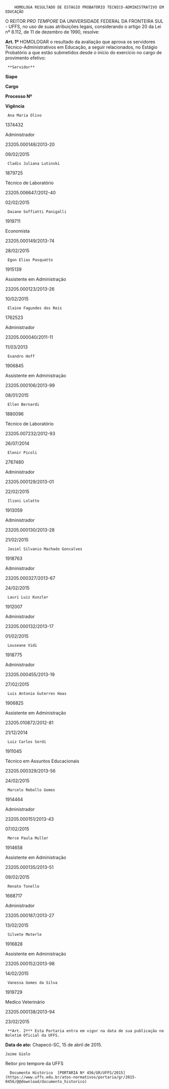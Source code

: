         HOMOLOGA RESULTADO DE ESTÁGIO PROBATÓRIO TÉCNICO-ADMINISTRATIVO EM EDUCAÇÃO  

O REITOR *PRO TEMPORE* DA UNIVERSIDADE FEDERAL DA FRONTEIRA SUL - UFFS, no uso de suas atribuições legais, considerando o artigo 20 da Lei nº 8.112, de 11 de dezembro de 1990, resolve:

 **Art. 1º** HOMOLOGAR o resultado da avaliação que aprova os servidores Técnico-Administrativos em Educação, a seguir relacionados, no Estágio Probatório a que estão submetidos desde o início do exercício no cargo de provimento efetivo:

     **Servidor**

   **Siape**

   **Cargo**

   **Processo Nº**

   **Vigência**

     Ana Maria Olivo

   1374432

   Administrador

   23205.000148/2013-20

   09/02/2015

     Cladis Juliana Lutinski

   1879725

   Técnico de Laboratório

   23205.006647/2012-40

   02/02/2015

     Daiane Soffiatti Panigalli

   1919711

   Economista

   23205.000149/2013-74

   28/02/2015

     Egon Elias Pasquatto

   1915139

   Assistente em Administração

   23205.000123/2013-26

   10/02/2015

     Elaine Fagundes dos Reis

   1762523

   Administrador

   23205.000040/2011-11

   11/03/2013

     Evandro Hoff

   1906845

   Assistente em Administração

   23205.000106/2013-99

   08/01/2015

     Ellen Bernardi

   1880096

   Técnico de Laboratório

   23205.007232/2012-93

   26/07/2014

     Elenir Picoli

   2767480

   Administrador

   23205.000129/2013-01

   22/02/2015

     Ilioni Lolatto

   1913059

   Administrador

   23205.000130/2013-28

   21/02/2015

     Jasiel Silvanio Machado Goncalves

   1918763

   Administrador

   23205.000327/2013-67

   24/02/2015

     Lauri Luiz Kunzler

   1912007

   Administrador

   23205.000132/2013-17

   01/02/2015

     Louseane Vidi

   1918775

   Administrador

   23205.000455/2013-19

   27/02/2015

     Luis Antonio Guterres Haas

   1906825

   Assistente em Administração

   23205.010872/2012-81

   21/12/2014

     Luiz Carlos Sordi

   1911045

   Técnico em Assuntos Educacionais

   23205.000329/2013-56

   24/02/2015

     Marcelo Rebollo Gomes

   1914464

   Administrador

   23205.000151/2013-43

   07/02/2015

     Merce Paula Muller

   1914658

   Assistente em Administração

   23205.000135/2013-51

   09/02/2015

     Renato Tonello

   1668717

   Administrador

   23205.000187/2013-27

   13/02/2015

     Silvete Moterle

   1916828

   Assistente em Administração

   23205.000152/2013-98

   14/02/2015

     Vanessa Gomes da Silva

   1919729

   Medico Veterinário

   23205.000138/2013-94

   23/02/2015

     **Art. 2º** Esta Portaria entra em vigor na data de sua publicação no Boletim Oficial da UFFS.

  

   **Data do ato:** Chapecó-SC, 15 de abril de 2015.   
 

    Jaime Giolo   
 Reitor pro tempore da UFFS 

      Documento Histórico  [PORTARIA Nº 456/GR/UFFS/2015](https://www.uffs.edu.br/atos-normativos/portaria/gr/2015-0456/@@download/documento_historico)     
      